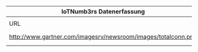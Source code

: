 |IoTNumb3rs Datenerfassung|||||||||||
| ---- | ---- | ---- | ---- | ---- | ---- | ---- | ---- | ---- | ---- | ---- |
||||||||||||
|URL|home_url|filename|device_class|device_count|market_class|market_volume|prognosis_year|publication_year|authorship_class|Dropbox folder|
|http://www.gartner.com/imagesrv/newsroom/images/totalconn.png|https://www.gartner.com/newsroom/id/2621015|file24_totalconn.png|device|26000000000|||2020|2013|expert|Pattoho/20190115-1503|
